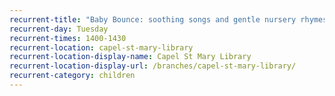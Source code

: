 ```yaml
---
recurrent-title: "Baby Bounce: soothing songs and gentle nursery rhymes for babies (term time only)"
recurrent-day: Tuesday
recurrent-times: 1400-1430
recurrent-location: capel-st-mary-library
recurrent-location-display-name: Capel St Mary Library
recurrent-location-display-url: /branches/capel-st-mary-library/
recurrent-category: children
---
```

